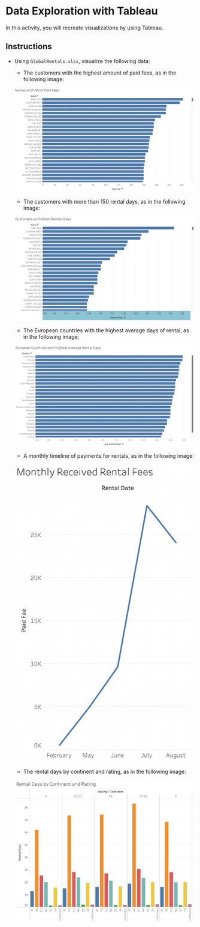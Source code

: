 # Data Exploration with Tableau

In this activity, you will recreate visualizations by using Tableau.

## Instructions

* Using `GlobalRentals.xlsx`, visualize the following data:

   * The customers with the highest amount of paid fees, as in the following image:

   ![01.png](Images/01.png)

   * The customers with more than 150 rental days, as in the following image:

   ![02.png](Images/02.png)

   * The European countries with the highest average days of rental, as in the following image:

   ![03.png](Images/03.png)

   * A monthly timeline of payments for rentals, as in the following image:

   ![04.png](Images/04.png)

   * The rental days by continent and rating, as in the following image:

   ![05.png](Images/05.png)

